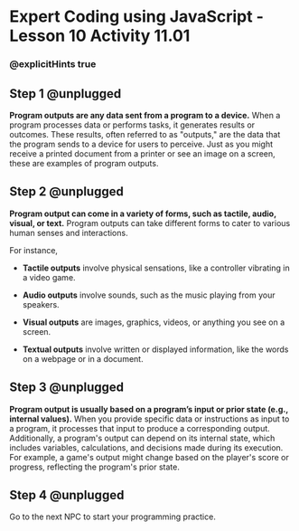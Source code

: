 # Expert Coding using JavaScript - Lesson 10 Activity 11.01
### @explicitHints true

## Step 1 @unplugged

**Program outputs are any data sent from a program to a device.** 
When a program processes data or performs tasks, it generates results or outcomes. These results, often referred to as "outputs," are the data that the program sends to a device for users to perceive. Just as you might receive a printed document from a printer or see an image on a screen, these are examples of program outputs.

## Step 2 @unplugged

**Program output can come in a variety of forms, such as tactile, audio, visual, or text.**
Program outputs can take different forms to cater to various human senses and interactions.

 For instance,

 - **Tactile outputs** involve physical sensations, like a controller
   vibrating in a video game. 
   
 - **Audio outputs** involve sounds, such as the music playing from your speakers. 
 - **Visual outputs** are images, graphics, videos, or anything you see on a screen. 
 - **Textual outputs** involve written or displayed information, like the words on a webpage or in a document.

## Step 3 @unplugged

**Program output is usually based on a program’s input or prior state (e.g., internal values).** When you provide specific data or instructions as input to a program, it processes that input to produce a corresponding output.
Additionally, a program's output can depend on its internal state, which includes variables, calculations, and decisions made during its execution. For example, a game's output might change based on the player's score or progress, reflecting the program's prior state.

## Step 4 @unplugged

Go to the next NPC to start your programming practice. 
